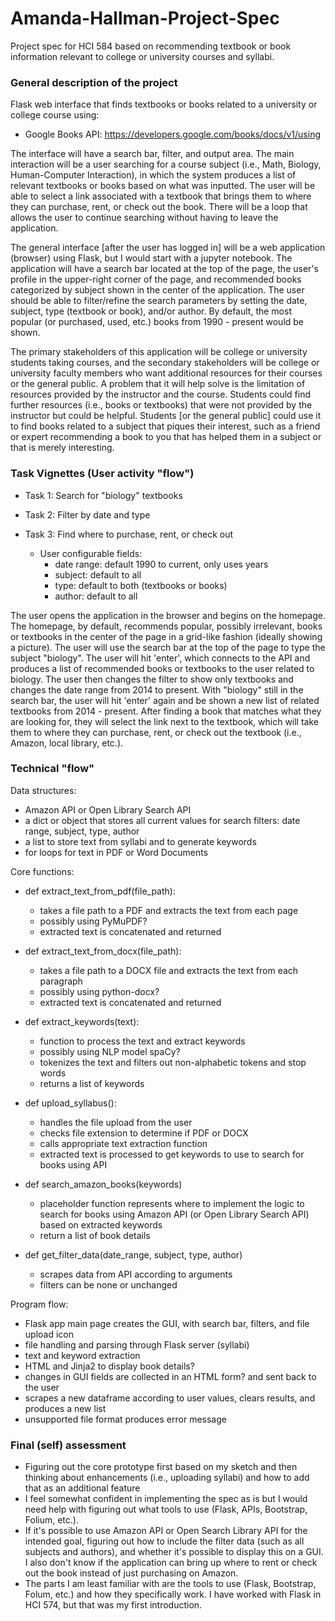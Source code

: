 # Amanda-Hallman-Project-Spec
Project spec for HCI 584 based on recommending textbook or book information relevant to college or university courses and syllabi.

### General description of the project
Flask web interface that finds textbooks or books related to a university or college course using:

- Google Books API: https://developers.google.com/books/docs/v1/using

The interface will have a search bar, filter, and output area. The main interaction will be a user searching for a course subject 
(i.e., Math, Biology, Human-Computer Interaction), in which the system produces a list of relevant textbooks or books based on what was inputted. The user will be able to select a link associated with a textbook that 
brings them to where they can purchase, rent, or check out the book. There will be a loop that allows the user to continue searching without having to leave the application.

The general interface [after the user has logged in] will be a web application (browser) using Flask, but I would start with a jupyter notebook. The application will have a search bar located at the top 
of the page, the user's profile in the upper-right corner of the page, and recommended books categorized by subject shown in the center of the application.  The user should be able to filter/refine the search parameters by setting the date, subject, 
type (textbook or book), and/or author. By default, the most popular (or purchased, used, etc.) books from 1990 - present would be shown.

The primary stakeholders of this application will be college or university students taking courses, and the secondary stakeholders will be college or university faculty members who want 
additional resources for their courses or the general public. A problem that it will help solve is the limitation of resources provided by the instructor and the course. Students could find further resources 
(i.e., books or textbooks) that were not provided by the instructor but could be helpful. Students [or the general public] could use it to find books related to a subject that piques their interest, 
such as a friend or expert recommending a book to you that has helped them in a subject or that is merely interesting.

### Task Vignettes (User activity "flow")
- Task 1: Search for "biology" textbooks
- Task 2: Filter by date and type
- Task 3: Find where to purchase, rent, or check out
  
  - User configurable fields:
    - date range: default 1990 to current, only uses years
    - subject: default to all
    - type: default to both (textbooks or books)
    - author: default to all

The user opens the application in the browser and begins on the homepage. The homepage, by default, recommends popular, possibly irrelevant, books or textbooks in the center of the page in a grid-like 
fashion (ideally showing a picture). The user will use the search bar at the top of the page to type the subject "biology". The user will hit 'enter', which connects to the API and produces a list of 
recommended books or textbooks to the user related to biology. The user then changes the filter to show only textbooks and changes the date range from 2014 to present. With "biology" still in the search bar, 
the user will hit 'enter' again and be shown a new list of related textbooks from 2014 - present. After finding a book that matches what they are looking for, they will select the link next to the textbook,
which will take them to where they can purchase, rent, or check out the textbook (i.e., Amazon, local library, etc.). 

### Technical "flow"

Data structures:

- Amazon API or Open Library Search API
- a dict or object that stores all current values for search filters: date range, subject, type, author
- a list to store text from syllabi and to generate keywords
- for loops for text in PDF or Word Documents

Core functions:

- def extract_text_from_pdf(file_path):
  - takes a file path to a PDF and extracts the text from each page
  - possibly using PyMuPDF?
  - extracted text is concatenated and returned

- def extract_text_from_docx(file_path):
  - takes a file path to a DOCX file and extracts the text from each paragraph
  - possibly using python-docx?
  - extracted text is concatenated and returned
    
- def extract_keywords(text):
  - function to process the text and extract keywords
  - possibly using NLP model spaCy?
  - tokenizes the text and filters out non-alphabetic tokens and stop words
  - returns a list of keywords

- def upload_syllabus():
  - handles the file upload from the user
  - checks file extension to determine if PDF or DOCX
  - calls appropriate text extraction function
  - extracted text is processed to get keywords to use to search for books using API

- def search_amazon_books(keywords)
  - placeholder function represents where to implement the logic to search for books using Amazon API (or Open Library Search API) based on extracted keywords
  - return a list of book details

- def get_filter_data(date_range, subject, type, author)
  - scrapes data from API according to arguments
  - filters can be none or unchanged

Program flow:

- Flask app main page creates the GUI, with search bar, filters, and file upload icon
- file handling and parsing through Flask server (syllabi)
- text and keyword extraction
- HTML and Jinja2 to display book details?
- changes in GUI fields are collected in an HTML form? and sent back to the user
- scrapes a new dataframe according to user values, clears results, and produces a new list
- unsupported file format produces error message

### Final (self) assessment

- Figuring out the core prototype first based on my sketch and then thinking about enhancements (i.e., uploading syllabi) and how to add that as an additional feature
- I feel somewhat confident in implementing the spec as is but I would need help with figuring out what tools to use (Flask, APIs, Bootstrap, Folium, etc.).
- If it's possible to use Amazon API or Open Search Library API for the intended goal, figuring out how to include the filter data (such as all subjects and authors), and whether
it's possible to display this on a GUI. I also don't know if the application can bring up where to rent or check out the book instead of just purchasing on Amazon.
- The parts I am least familiar with are the tools to use (Flask, Bootstrap, Folum, etc.) and how they specifically work. I have worked with Flask in HCI 574, but that was my first introduction.
